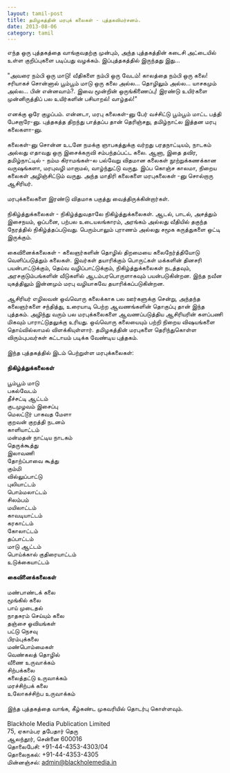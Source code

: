 ```yaml
---
layout: tamil-post
title: தமிழகத்தின் மரபுக் கலைகள் - புத்தகவிமர்சனம்.
date: 2013-08-06
category: tamil
---
```


எந்த ஒரு புத்தகத்தை வாங்குவதற்கு முன்பும், அந்த புத்தகத்தின் கடைசி அட்டையில் உள்ள குறிப்புகளை படிப்பது வழக்கம். இப்புத்தகத்தில் இருந்தது இது...<br />
<br />
"அவரை நம்பி ஒரு மாடு! வீதிகளை நம்பி ஒரு வேடம்! காலத்தை நம்பி ஒரு கலை! சரியாகச் சொன்னால் பூம்பூம் மாடு ஒரு கலை அல்ல... தொழிலும் அல்ல... யாசகமும் அல்ல... பின் என்னவாம்?. இவை மூன்றின் ஒருங்கிணைப்பு! இரண்டு உயிர்களை முன்னிருத்திப் பல உயிர்களின் பசியாறல்! வாழ்தல்!"<br />
<br />
எனக்கு ஒரே குழப்பம். என்னடா, மரபு கலைகள்-னு பேர் வச்சிட்டு பூம்பூம் மாட்ட பத்தி பேசறாரே-னு. புத்தகத்த திறந்து பாத்தப்ப தான் தெரிஞ்சது, தமிழ்நாட்ல இத்தன மரபு கலைகளா-னு.<br />
<br />
கலைகள்-னு சொன்ன உடனே நமக்கு ஞாபகத்துக்கு வர்றது பரதநாட்டியம், நாடகம் அல்லது எதாவது ஒரு இசைக்கருவி சம்பந்தப்பட்ட கலை. ஆனா, இதை தவிர, தமிழ்நாட்டில் - நம்ம கிராமங்கள்-ல பல்வேறு விதமான கலைகள் நூற்றுக்கணக்கான வருஷங்களா, மரபுவழி மாறாமல், வாழ்ந்துட்டு வருது. இப்ப கொஞ்ச காலமா, நிறைய கலைகள் அழிஞ்சிட்டும் வருது. அந்த மாதிரி கலைகளை மரபுகலைகள் -னு சொல்றாரு ஆசிரியர்.<br />
<br />
மரபுக்கலைகளை இரண்டு விதமாக பகுத்து வைத்திருக்கின்றார்கள்.<br />
<br />
நிகிழ்த்துக்கலைகள் - நிகிழ்த்துவதாலே நிகிழ்த்துக்கலைகள். ஆடல், பாடல், அசத்தும் இசைநயம், ஒப்பனை, பற்பல உடையலங்காரம், அரங்கம் அல்லது வீதியில் தகுந்த நேரத்தில் நிகிழ்த்தப்படுவது. பெரும்பாலும் புராணம் அல்லது சமூக கருத்துகளை ஒட்டி இருக்கும்.<br />
<br />
கைவினைக்கலைகள் - கலைஞர்களின் தொழில் திறமையை கலைநேர்த்தியோடு வெளிப்படுத்தும் கலைகள். இவர்கள் தயாரிக்கும் பொருட்கள் மக்களின் தினசரி பயன்பாட்டுக்கும், தெய்வ வழிப்பாட்டுக்கும், நிகிழ்த்துக்கலைகள் நடத்தவும், அரசகுடும்பங்களின் வீடுகளில் ஆடம்பரபொருளாகவும் பயன்படுகின்றன. இந்த நவீன யுகத்திலும் இன்னமும் மரபு வழியாகவே தயாரிக்கப்படுகின்றன.<br />
<br />
ஆசிரியர் எழிலவன் ஒவ்வொரு கலைக்காக பல ஊர்களுக்கு சென்று, அந்தந்த கலைஞர்களை சந்தித்து, உரையாடி பெற்ற ஆவணங்களின் தொகுப்பு தான் இந்த புத்தகம். அழிந்து வரும் பல மரபுக்கலைகளை ஆவணப்படுத்திய ஆசிரியரின் களப்பணி மிகவும் பாராட்டுதலுக்கு உரியது. ஒவ்வொரு கலையையும் பற்றி நிறைய விஷயங்களை தொய்வில்லாமல் விளக்கியுள்ளார். தமிழகத்தின் மரபுகளை தெரிந்துகொள்ள விரும்புபவர்கள் கட்டாயம் படிக்க வேண்டிய புத்தகம்.<br />
<br />
இந்த புத்தகத்தில் இடம் பெற்றுள்ள மரபுக்கலைகள்:<br />
<br />
**நிகிழ்த்துக்கலைகள்**<br />
<br />
பூம்பூம் மாடு<br />
பகல்வேடம்<br />
தீச்சட்டி ஆட்டம்<br />
குடமுழவம் இசைப்பு<br />
மெலட்டூர் பாகவத மேளா<br />
குறவன் குறத்தி நடனம்<br />
காளியாட்டம்<br />
மன்மதன் நாட்டிய நாடகம்<br />
தெருக்கூத்து<br />
இலாவணி<br />
தோற்ப்பாவை கூத்து<br />
கும்மி<br />
வில்லுப்பாட்டு<br />
புலியாட்டம்<br />
பொம்மலாட்டம்<br />
சிலம்பம்<br />
மயிலாட்டம்<br />
காவடியாட்டம்<br />
கரகாட்டம்<br />
கோலாட்டம்<br />
தப்பாட்டம்<br />
மாடு ஆட்டம்<br />
பொய்க்கால் குதிரையாட்டம்<br />
உடுக்கையாட்டம்<br />
<br />
**கைவினைக்கலைகள்**<br />
<br />
மண்பாண்டக் கலை<br />
மூங்கில் கலை<br />
பாய் முடைதல்<br />
நாதசுரம் செய்யும் கலை<br />
தஞ்சை ஓவியங்கள்<br />
பட்டு நெசவு<br />
பிரம்புக்கலை<br />
மண்பொம்மைகள்<br />
வெண்கலத் தொழில்<br />
வீணை உருவாக்கம்<br />
சிற்பக்கலை<br />
கலைத்தட்டு உருவாக்கம்<br />
மரச்சிற்பக் கலை<br />
உலோகச்சிற்ப உருவாக்கம்<br />
<br />
இந்த புத்தகத்தை வாங்க, கீழ்கண்ட முகவரியில் தொடர்பு கொள்ளவும்.<br />
<br />
Blackhole Media Publication Limited<br />
75, ஏகாம்பர தபேதார் தெரு<br />
ஆலந்தூர், சென்னை 600016<br />
தொலைபேசி: +91-44-4353-4303/04<br />
தொலைநகல்: +91-44-4353-4305<br />
மின்னஞ்சல்: admin@blackholemedia.in<br />
<br />